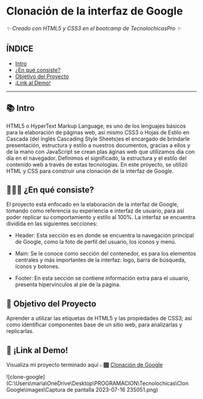 # Clonación de la interfaz de Google
###### ✨ Creado con HTML5 y CSS3 en el bootcamp de TecnolochicasPro ✨

## ÍNDICE
* [Intro](https://github.com/Mariam-GC/Clon-google/edit/main/README.md#-intro)
* [¿En qué consiste?](https://github.com/Mariam-GC/Clon-google/edit/main/README.md#-en-qu%C3%A9-consiste)
* [Objetivo del Proyecto](https://github.com/Mariam-GC/Clon-google/edit/main/README.md#-objetivo-del-proyecto)
* [¡Link al Demo!](https://github.com/Mariam-GC/Clon-google/edit/main/README.md#-link-al-demo)

***

## 📚 Intro
HTML5 o HyperText Markup Language, es uno de los lenguajes básicos para la elaboración de páginas web, así mismo CSS3 o Hojas de Estilo en Cascada (del inglés Cascading Style Sheets)es el encargado de brindarle presentación, estructura y estilo a nuestros documentos, gracias a ellos y de la mano con JavaScript se crean plas áginas web que utilizamos día con día en el navegador. Definimos el significado, la estructura y el estilo del contenido web a través de estas tecnologías. 
En este proyecto, se utilizó HTML y CSS para construir una clonación de la interfaz de Google.

## 👩🏽‍💻 ¿En qué consiste?
El proyecto está enfocado en la elaboración de la interfaz de Google, tomando como referencia su experiencia e interfaz de usuario, para así poder replicar su comportamiento y estilo al 100%. La interfaz se encuentra dividida en las siguientes secciones: 

* Header: Esta sección es en donde se encuentra la navegación principal de Google, como la foto de perfil del usuario, los íconos y menú. 

* Main: Se le conoce como sección del contenedor, es para los elementos centrales y más importantes de la interfaz: logo, barra de búsqueda, íconos y botones. 

* Footer: En esta sección se contiene información extra para el usuario, presenta hipervínculos al pie de la página. 

## 🚀 Objetivo del Proyecto
Aprender a utilizar las etiquetas de HTML5 y las propiedades de CSS3; así como identificar componentes base de un sitio web, para analizarlas y replicarlas. 

## 🔗 ¡Link al Demo!
Visualiza mi proyecto terminado aquí 👉🏾 [Clonación de Google](https://github.com/Mariam-GC/Clon-google)


![clone-google](C:\Users\maria\OneDrive\Desktop\PROGRAMACION\Tecnolochicas\Clon Google\images\Captura de pantalla 2023-07-16 235051.png)
